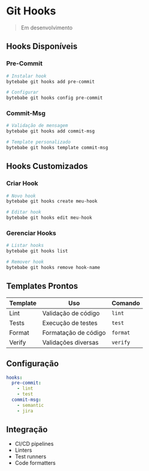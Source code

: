 # Git Hooks

> Em desenvolvimento

## Hooks Disponíveis

### Pre-Commit
```bash
# Instalar hook
bytebabe git hooks add pre-commit

# Configurar
bytebabe git hooks config pre-commit
```

### Commit-Msg
```bash
# Validação de mensagem
bytebabe git hooks add commit-msg

# Template personalizado
bytebabe git hooks template commit-msg
```

## Hooks Customizados

### Criar Hook
```bash
# Novo hook
bytebabe git hooks create meu-hook

# Editar hook
bytebabe git hooks edit meu-hook
```

### Gerenciar Hooks
```bash
# Listar hooks
bytebabe git hooks list

# Remover hook
bytebabe git hooks remove hook-name
```

## Templates Prontos

| Template | Uso | Comando |
|----------|-----|---------|
| Lint | Validação de código | `lint` |
| Tests | Execução de testes | `test` |
| Format | Formatação de código | `format` |
| Verify | Validações diversas | `verify` |

## Configuração

```yaml
hooks:
  pre-commit:
    - lint
    - test
  commit-msg:
    - semantic
    - jira
```

## Integração

- CI/CD pipelines
- Linters
- Test runners
- Code formatters